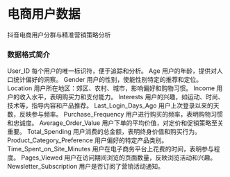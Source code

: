 # 电商用户数据

抖音电商用户分群与精准营销策略分析

### 数据格式简介
User_ID 每个用户的唯一标识符，便于追踪和分析。
 Age 用户的年龄，提供对人口统计偏好的洞察。 
 Gender 用户的性别，使能性别特定的推荐和定位。 
 Location 用户所在地区：郊区、农村、城市，影响偏好和购物习惯。 
 Income 用户的收入水平，表明购买力和支付能力。 
 Interests 用户的兴趣，如运动、时尚、技术等，指导内容和产品推荐。 
 Last_Login_Days_Ago 用户上次登录以来的天数，反映参与频率。 
 Purchase_Frequency 用户进行购买的频率，表明购物习惯和忠诚度。 
 Average_Order_Value 用户下单的平均价值，对定价和促销策略至关重要。 
 Total_Spending 用户消费的总金额，表明终身价值和购买行为。 
 Product_Category_Preference 用户偏好的特定产品类别。 
 Time_Spent_on_Site_Minutes 用户在电子商务平台上花费的时间，表明参与程度。 
 Pages_Viewed 用户在访问期间浏览的页面数量，反映浏览活动和兴趣。 
 Newsletter_Subscription 用户是否订阅了营销活动通知。
